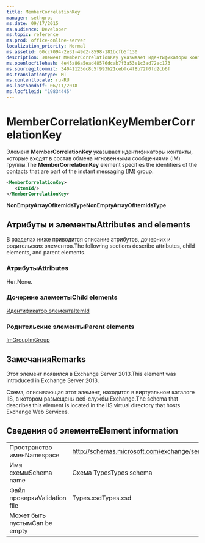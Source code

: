 ```yaml
---
title: MemberCorrelationKey
manager: sethgros
ms.date: 09/17/2015
ms.audience: Developer
ms.topic: reference
ms.prod: office-online-server
localization_priority: Normal
ms.assetid: 60cc7094-2e31-49d2-8598-181bcfb5f130
description: Элемент MemberCorrelationKey указывает идентификаторы контакты, которые входят в состав обмена мгновенными сообщениями (IM) группы.
ms.openlocfilehash: 4e45a86a5ead48576dcab7f3a53e1c3ad72ec173
ms.sourcegitcommit: 34041125dc8c5f993b21cebfc4f8b72f0fd2cb6f
ms.translationtype: MT
ms.contentlocale: ru-RU
ms.lasthandoff: 06/11/2018
ms.locfileid: "19834445"
---
```

# <a name="membercorrelationkey"></a><span data-ttu-id="883bc-103">MemberCorrelationKey</span><span class="sxs-lookup"><span data-stu-id="883bc-103">MemberCorrelationKey</span></span>

<span data-ttu-id="883bc-104">Элемент **MemberCorrelationKey** указывает идентификаторы контакты, которые входят в состав обмена мгновенными сообщениями (IM) группы.</span><span class="sxs-lookup"><span data-stu-id="883bc-104">The **MemberCorrelationKey** element specifies the identifiers of the contacts that are part of the instant messaging (IM) group.</span></span> 
  
```XML
<MemberCorrelationKey>
   <ItemId/>
</MemberCorrelationKey>
```

<span data-ttu-id="883bc-105">**NonEmptyArrayOfItemIdsType**</span><span class="sxs-lookup"><span data-stu-id="883bc-105">**NonEmptyArrayOfItemIdsType**</span></span>

## <a name="attributes-and-elements"></a><span data-ttu-id="883bc-106">Атрибуты и элементы</span><span class="sxs-lookup"><span data-stu-id="883bc-106">Attributes and elements</span></span>

<span data-ttu-id="883bc-107">В разделах ниже приводится описание атрибутов, дочерних и родительских элементов.</span><span class="sxs-lookup"><span data-stu-id="883bc-107">The following sections describe attributes, child elements, and parent elements.</span></span>
  
### <a name="attributes"></a><span data-ttu-id="883bc-108">Атрибуты</span><span class="sxs-lookup"><span data-stu-id="883bc-108">Attributes</span></span>

<span data-ttu-id="883bc-109">Нет.</span><span class="sxs-lookup"><span data-stu-id="883bc-109">None.</span></span>
  
### <a name="child-elements"></a><span data-ttu-id="883bc-110">Дочерние элементы</span><span class="sxs-lookup"><span data-stu-id="883bc-110">Child elements</span></span>

[<span data-ttu-id="883bc-111">Идентификатор элемента</span><span class="sxs-lookup"><span data-stu-id="883bc-111">ItemId</span></span>](itemid.md)
  
### <a name="parent-elements"></a><span data-ttu-id="883bc-112">Родительские элементы</span><span class="sxs-lookup"><span data-stu-id="883bc-112">Parent elements</span></span>

[<span data-ttu-id="883bc-113">ImGroup</span><span class="sxs-lookup"><span data-stu-id="883bc-113">ImGroup</span></span>](imgroup.md)
  
## <a name="remarks"></a><span data-ttu-id="883bc-114">Замечания</span><span class="sxs-lookup"><span data-stu-id="883bc-114">Remarks</span></span>

<span data-ttu-id="883bc-115">Этот элемент появился в Exchange Server 2013.</span><span class="sxs-lookup"><span data-stu-id="883bc-115">This element was introduced in Exchange Server 2013.</span></span>
  
<span data-ttu-id="883bc-116">Схема, описывающая этот элемент, находится в виртуальном каталоге IIS, в котором размещены веб-службы Exchange.</span><span class="sxs-lookup"><span data-stu-id="883bc-116">The schema that describes this element is located in the IIS virtual directory that hosts Exchange Web Services.</span></span>
  
## <a name="element-information"></a><span data-ttu-id="883bc-117">Сведения об элементе</span><span class="sxs-lookup"><span data-stu-id="883bc-117">Element information</span></span>

|||
|:-----|:-----|
|<span data-ttu-id="883bc-118">Пространство имен</span><span class="sxs-lookup"><span data-stu-id="883bc-118">Namespace</span></span>  <br/> |http://schemas.microsoft.com/exchange/services/2006/types  <br/> |
|<span data-ttu-id="883bc-119">Имя схемы</span><span class="sxs-lookup"><span data-stu-id="883bc-119">Schema name</span></span>  <br/> |<span data-ttu-id="883bc-120">Схема Types</span><span class="sxs-lookup"><span data-stu-id="883bc-120">Types schema</span></span>  <br/> |
|<span data-ttu-id="883bc-121">Файл проверки</span><span class="sxs-lookup"><span data-stu-id="883bc-121">Validation file</span></span>  <br/> |<span data-ttu-id="883bc-122">Types.xsd</span><span class="sxs-lookup"><span data-stu-id="883bc-122">Types.xsd</span></span>  <br/> |
|<span data-ttu-id="883bc-123">Может быть пустым</span><span class="sxs-lookup"><span data-stu-id="883bc-123">Can be empty</span></span>  <br/> ||
   

